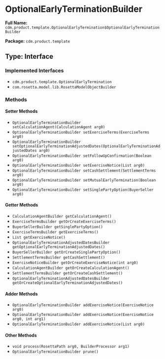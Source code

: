 # OptionalEarlyTerminationBuilder

**Full Name:** `cdm.product.template.OptionalEarlyTermination$OptionalEarlyTerminationBuilder`

**Package:** `cdm.product.template`

## Type: Interface

### Implemented Interfaces

- `cdm.product.template.OptionalEarlyTermination`
- `com.rosetta.model.lib.RosettaModelObjectBuilder`

### Methods

#### Setter Methods

- `OptionalEarlyTerminationBuilder setCalculationAgent(CalculationAgent arg0)`
- `OptionalEarlyTerminationBuilder setExerciseTerms(ExerciseTerms arg0)`
- `OptionalEarlyTerminationBuilder setOptionalEarlyTerminationAdjustedDates(OptionalEarlyTerminationAdjustedDates arg0)`
- `OptionalEarlyTerminationBuilder setFollowUpConfirmation(Boolean arg0)`
- `OptionalEarlyTerminationBuilder setExerciseNotice(List arg0)`
- `OptionalEarlyTerminationBuilder setCashSettlement(SettlementTerms arg0)`
- `OptionalEarlyTerminationBuilder setMutualEarlyTermination(Boolean arg0)`
- `OptionalEarlyTerminationBuilder setSinglePartyOption(BuyerSeller arg0)`

#### Getter Methods

- `CalculationAgentBuilder getCalculationAgent()`
- `ExerciseTermsBuilder getOrCreateExerciseTerms()`
- `BuyerSellerBuilder getSinglePartyOption()`
- `ExerciseTermsBuilder getExerciseTerms()`
- `List getExerciseNotice()`
- `OptionalEarlyTerminationAdjustedDatesBuilder getOptionalEarlyTerminationAdjustedDates()`
- `BuyerSellerBuilder getOrCreateSinglePartyOption()`
- `SettlementTermsBuilder getCashSettlement()`
- `ExerciseNoticeBuilder getOrCreateExerciseNotice(int arg0)`
- `CalculationAgentBuilder getOrCreateCalculationAgent()`
- `SettlementTermsBuilder getOrCreateCashSettlement()`
- `OptionalEarlyTerminationAdjustedDatesBuilder getOrCreateOptionalEarlyTerminationAdjustedDates()`

#### Adder Methods

- `OptionalEarlyTerminationBuilder addExerciseNotice(ExerciseNotice arg0)`
- `OptionalEarlyTerminationBuilder addExerciseNotice(ExerciseNotice arg0, int arg1)`
- `OptionalEarlyTerminationBuilder addExerciseNotice(List arg0)`

#### Other Methods

- `void process(RosettaPath arg0, BuilderProcessor arg1)`
- `OptionalEarlyTerminationBuilder prune()`

